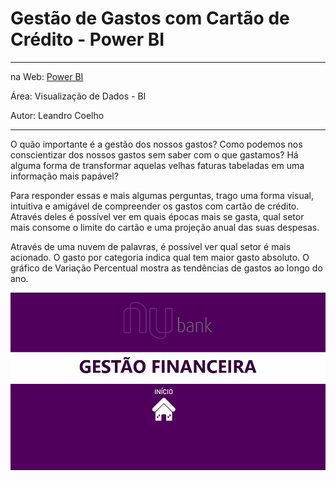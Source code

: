 # Gestão de Gastos com Cartão de Crédito - Power BI

---
na Web: [Power BI](https://app.powerbi.com/view?r=eyJrIjoiNmExNTg1YTMtMzZmNS00Mzc5LWE0NjUtNzBiZmNjZTc5NDNiIiwidCI6IjdlOTNlMjg2LWIyOWEtNDQ1NC1hNDFhLWU4NDE5ZWM5ZGViNSJ9)

Área: Visualização de Dados - BI

Autor: Leandro Coelho

---

O quão importante é a gestão dos nossos gastos? Como podemos nos conscientizar dos nossos gastos sem saber com o que gastamos? Há alguma forma de transformar aquelas velhas faturas tabeladas em uma informação mais papável?

Para responder essas e mais algumas perguntas, trago uma forma visual, intuitiva e amigável de compreender os gastos com cartão de crédito. Através deles é possível ver em quais épocas mais se gasta, qual setor mais consome o limite do cartão e uma projeção anual das suas despesas.

Através de uma nuvem de palavras, é possível ver qual setor é mais acionado. O gasto por categoria indica qual tem maior gasto absoluto. O gráfico de Variação Percentual mostra as tendências de gastos ao longo do ano.

<img src='https://raw.githubusercontent.com/LeandroCoelhos/gestao_financeira/main/data/Nubanc.gif'>
